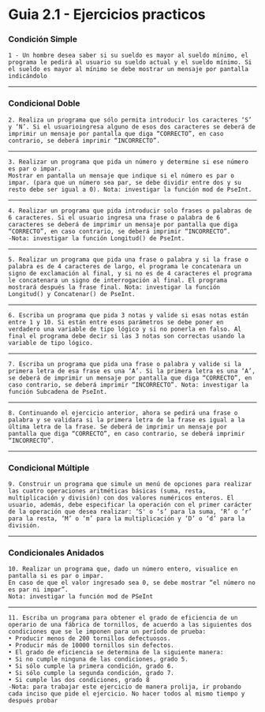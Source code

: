 # Guia 2.1 - Ejercicios practicos

### Condición Simple

    1 - Un hombre desea saber si su sueldo es mayor al sueldo mínimo, el programa le pedirá al usuario su sueldo actual y el sueldo mínimo. Si el sueldo es mayor al mínimo se debe mostrar un mensaje por pantalla indicándolo
--------------------------------------------------------------------------------------------------------------

### Condicional Doble

    2. Realiza un programa que sólo permita introducir los caracteres ‘S’ y ‘N’. Si el usuarioingresa alguno de esos dos caracteres se deberá de imprimir un mensaje por pantalla que diga “CORRECTO”, en caso contrario, se deberá imprimir “INCORRECTO”.
--------------------------------------------------------------------------------------------------------------
    3. Realizar un programa que pida un número y determine si ese número es par o impar.
    Mostrar en pantalla un mensaje que indique si el número es par o impar. (para que un número sea par, se debe dividir entre dos y su resto debe ser igual a 0). Nota: investigar la función mod de PseInt.
--------------------------------------------------------------------------------------------------------------
    4. Realizar un programa que pida introducir solo frases o palabras de 6 caracteres. Si el usuario ingresa una frase o palabra de 6 caracteres se deberá de imprimir un mensaje por pantalla que diga “CORRECTO”, en caso contrario, se deberá imprimir “INCORRECTO”.
    -Nota: investigar la función Longitud() de PseInt.
--------------------------------------------------------------------------------------------------------------
    5. Realizar un programa que pida una frase o palabra y si la frase o palabra es de 4 caracteres de largo, el programa le concatenara un signo de exclamación al final, y si no es de 4 caracteres el programa le concatenara un signo de interrogación al final. El programa mostrará después la frase final. Nota: investigar la función Longitud() y Concatenar() de PseInt.
--------------------------------------------------------------------------------------------------------------
    6. Escriba un programa que pida 3 notas y valide si esas notas están entre 1 y 10. Si están entre esos parámetros se debe poner en verdadero una variable de tipo lógico y si no ponerla en falso. Al final el programa debe decir si las 3 notas son correctas usando la variable de tipo lógico.
--------------------------------------------------------------------------------------------------------------
    7. Escriba un programa que pida una frase o palabra y valide si la primera letra de esa frase es una ‘A’. Si la primera letra es una ‘A’, se deberá de imprimir un mensaje por pantalla que diga “CORRECTO”, en caso contrario, se deberá imprimir “INCORRECTO”. Nota: investigar la función Subcadena de PseInt.
--------------------------------------------------------------------------------------------------------------
    8. Continuando el ejercicio anterior, ahora se pedirá una frase o palabra y se validara si la primera letra de la frase es igual a la última letra de la frase. Se deberá de imprimir un mensaje por pantalla que diga “CORRECTO”, en caso contrario, se deberá imprimir “INCORRECTO”.
--------------------------------------------------------------------------------------------------------------

### Condicional Múltiple

    9. Construir un programa que simule un menú de opciones para realizar las cuatro operaciones aritméticas básicas (suma, resta, multiplicación y división) con dos valores numéricos enteros. El usuario, además, debe especificar la operación con el primer carácter de la operación que desea realizar: ‘S' o ‘s’ para la suma, ‘R’ o ‘r’ para la resta, ‘M’ o ‘m’ para la multiplicación y ‘D’ o ‘d’ para la división.
--------------------------------------------------------------------------------------------------------------

### Condicionales Anidados

    10. Realizar un programa que, dado un número entero, visualice en pantalla si es par o impar.
    En caso de que el valor ingresado sea 0, se debe mostrar “el número no es par ni impar”.
    Nota: investigar la función mod de PSeInt
--------------------------------------------------------------------------------------------------------------
    11. Escriba un programa para obtener el grado de eficiencia de un operario de una fábrica de tornillos, de acuerdo a las siguientes dos condiciones que se le imponen para un período de prueba:
    • Producir menos de 200 tornillos defectuosos.
    • Producir más de 10000 tornillos sin defectos.
    • El grado de eficiencia se determina de la siguiente manera:
    • Si no cumple ninguna de las condiciones, grado 5.
    • Si sólo cumple la primera condición, grado 6.
    • Si sólo cumple la segunda condición, grado 7.
    • Si cumple las dos condiciones, grado 8
    -Nota: para trabajar este ejercicio de manera prolija, ir probando cada inciso que pide el ejercicio. No hacer todos al mismo tiempo y después probar